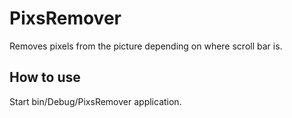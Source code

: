 # PixsRemover
Removes pixels from the picture depending on where scroll bar is.

## How to use
Start bin/Debug/PixsRemover application.
